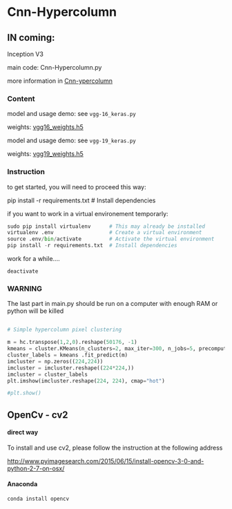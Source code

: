 # Cnn-Hypercolumn

## IN coming:
 
 Inception V3

main code: Cnn-Hypercolumn.py

more information in [Cnn-ypercolumn](http://blog.christianperone.com/2016/01/convolutional-hypercolumns-in-python/)

### Content

model and usage demo: see `vgg-16_keras.py`

weights: [vgg16_weights.h5](https://drive.google.com/file/d/0Bz7KyqmuGsilT0J5dmRCM0ROVHc/view?usp=sharing)

model and usage demo: see `vgg-19_keras.py`

weights: [vgg19_weights.h5](https://drive.google.com/file/d/0Bz7KyqmuGsilZ2RVeVhKY0FyRmc/view?usp=sharing)

### Instruction

to get started, you will need to proceed this way:

pip install -r requirements.txt  # Install dependencies



if you want to work in a virtual environement temporarly:

```python
sudo pip install virtualenv      # This may already be installed
virtualenv .env                  # Create a virtual environment
source .env/bin/activate         # Activate the virtual environment
pip install -r requirements.txt  # Install dependencies
```

work for a while....

```unix
deactivate
```

### WARNING

The last part in main.py should be run on a computer with enough RAM or python will be killed

```python

# Simple hypercolumn pixel clustering

m = hc.transpose(1,2,0).reshape(50176, -1)
kmeans = cluster.KMeans(n_clusters=2, max_iter=300, n_jobs=5, precompute_distances=True)
cluster_labels = kmeans .fit_predict(m)
imcluster = np.zeros((224,224))
imcluster = imcluster.reshape((224*224,))
imcluster = cluster_labels
plt.imshow(imcluster.reshape(224, 224), cmap="hot")

#plt.show()

```


## OpenCv - cv2
#### direct way
To install and use cv2, please follow the instruction at the following address

http://www.pyimagesearch.com/2015/06/15/install-opencv-3-0-and-python-2-7-on-osx/

#### Anaconda

```python
conda install opencv
```


